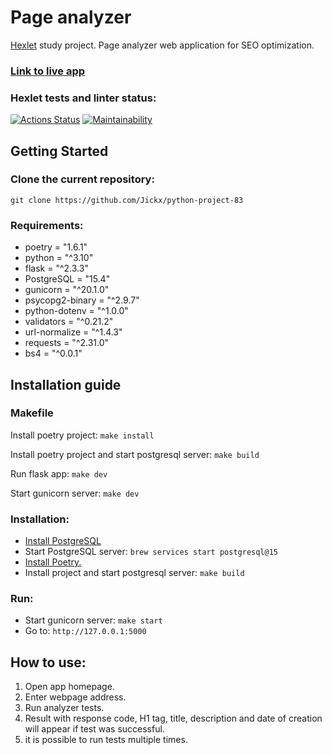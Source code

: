 # Page analyzer
[Hexlet](https://ru.hexlet.io/) study project. Page analyzer web application for SEO optimization. 
### [Link to live app](https://page-analyzer-ku65.onrender.com/)

### Hexlet tests and linter status:
[![Actions Status](https://github.com/Jickx/python-project-83/workflows/hexlet-check/badge.svg)](https://github.com/Jickx/python-project-83/actions)
[![Maintainability](https://api.codeclimate.com/v1/badges/ba786c33385dc7cea68f/maintainability)](https://codeclimate.com/github/Jickx/python-project-83/maintainability)

## Getting Started

### Clone the current repository:
```git clone https://github.com/Jickx/python-project-83```

### Requirements:
* poetry = "1.6.1"
* python = "^3.10"
* flask = "^2.3.3"
* PostgreSQL = "15.4"
* gunicorn = "^20.1.0"
* psycopg2-binary = "^2.9.7"
* python-dotenv = "^1.0.0"
* validators = "^0.21.2"
* url-normalize = "^1.4.3"
* requests = "^2.31.0"
* bs4 = "^0.0.1"


## Installation guide

### Makefile

Install poetry project: ```make install```

Install poetry project and start postgresql server: ```make build```

Run flask app: ```make dev```

Start gunicorn server: ```make dev```

### Installation:
* [Install PostgreSQL](https://www.postgresql.org/download/)
*  Start PostgreSQL server: ```brew services start postgresql@15```
* [Install Poetry.](https://python-poetry.org/docs/)
* Install project and start postgresql server: ```make build```


### Run:
* Start gunicorn server: ```make start```
* Go to: ```http://127.0.0.1:5000```

## How to use:
1. Open app homepage.
2. Enter webpage address.
3. Run analyzer tests.
4. Result with response code, H1 tag, title, description and date of creation will appear if test was successful.
5. it is possible to run tests multiple times.
